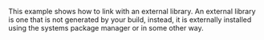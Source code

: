 This example shows how to link with an external library.
An external library is one that is not generated by your build, instead,
it is externally installed using the systems package manager or in some other way.
